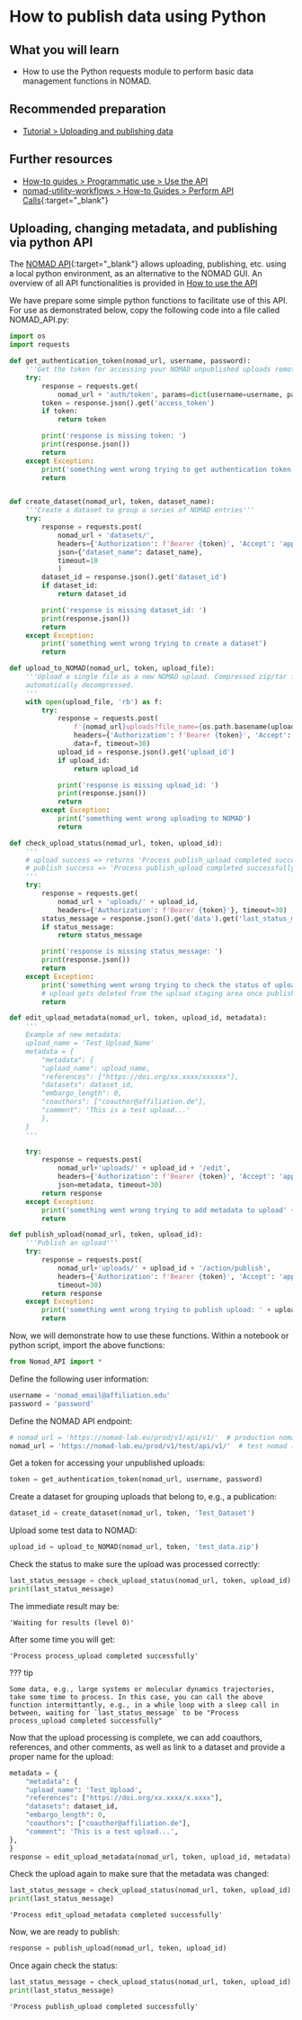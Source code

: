 # How to publish data using Python

## What you will learn

- How to use the Python requests module to perform basic data management functions in NOMAD.

## Recommended preparation

- [Tutorial > Uploading and publishing data](../../tutorial/upload_publish.md)

## Further resources

- [How-to guides > Programmatic use > Use the API](./api.md)
- [nomad-utility-workflows > How-to Guides > Perform API Calls](https://fairmat-nfdi.github.io/nomad-utility-workflows/how_to/use_api_functions.html){:target="_blank"}

## Uploading, changing metadata, and publishing via python API

The [NOMAD API](https://nomad-lab.eu/prod/rae/docs/api.html){:target="_blank"} allows uploading, publishing, etc. using a local python environment, as an alternative to the NOMAD GUI. An overview of all API functionalities is provided in [How to use the API](api.md)

We have prepare some simple python functions to facilitate use of this API. For use as demonstrated below, copy the following code into a file called NOMAD_API.py:

```python
import os
import requests

def get_authentication_token(nomad_url, username, password):
    '''Get the token for accessing your NOMAD unpublished uploads remotely'''
    try:
        response = requests.get(
            nomad_url + 'auth/token', params=dict(username=username, password=password), timeout=10)
        token = response.json().get('access_token')
        if token:
            return token

        print('response is missing token: ')
        print(response.json())
        return
    except Exception:
        print('something went wrong trying to get authentication token')
        return


def create_dataset(nomad_url, token, dataset_name):
    '''Create a dataset to group a series of NOMAD entries'''
    try:
        response = requests.post(
            nomad_url + 'datasets/',
            headers={'Authorization': f'Bearer {token}', 'Accept': 'application/json'},
            json={"dataset_name": dataset_name},
            timeout=10
            )
        dataset_id = response.json().get('dataset_id')
        if dataset_id:
            return dataset_id

        print('response is missing dataset_id: ')
        print(response.json())
        return
    except Exception:
        print('something went wrong trying to create a dataset')
        return

def upload_to_NOMAD(nomad_url, token, upload_file):
    '''Upload a single file as a new NOMAD upload. Compressed zip/tar files are
    automatically decompressed.
    '''
    with open(upload_file, 'rb') as f:
        try:
            response = requests.post(
                f'{nomad_url}uploads?file_name={os.path.basename(upload_file)}',
                headers={'Authorization': f'Bearer {token}', 'Accept': 'application/json'},
                data=f, timeout=30)
            upload_id = response.json().get('upload_id')
            if upload_id:
                return upload_id

            print('response is missing upload_id: ')
            print(response.json())
            return
        except Exception:
            print('something went wrong uploading to NOMAD')
            return

def check_upload_status(nomad_url, token, upload_id):
    '''
    # upload success => returns 'Process publish_upload completed successfully'
    # publish success => 'Process publish_upload completed successfully'
    '''
    try:
        response = requests.get(
            nomad_url + 'uploads/' + upload_id,
            headers={'Authorization': f'Bearer {token}'}, timeout=30)
        status_message = response.json().get('data').get('last_status_message')
        if status_message:
            return status_message

        print('response is missing status_message: ')
        print(response.json())
        return
    except Exception:
        print('something went wrong trying to check the status of upload' + upload_id)
        # upload gets deleted from the upload staging area once published...or in this case something went wrong
        return

def edit_upload_metadata(nomad_url, token, upload_id, metadata):
    '''
    Example of new metadata:
    upload_name = 'Test_Upload_Name'
    metadata = {
        "metadata": {
        "upload_name": upload_name,
        "references": ["https://doi.org/xx.xxxx/xxxxxx"],
        "datasets": dataset_id,
        "embargo_length": 0,
        "coauthors": ["coauthor@affiliation.de"],
        "comment": 'This is a test upload...'
        },
    }
    '''

    try:
        response = requests.post(
            nomad_url+'uploads/' + upload_id + '/edit',
            headers={'Authorization': f'Bearer {token}', 'Accept': 'application/json'},
            json=metadata, timeout=30)
        return response
    except Exception:
        print('something went wrong trying to add metadata to upload' + upload_id)
        return

def publish_upload(nomad_url, token, upload_id):
    '''Publish an upload'''
    try:
        response = requests.post(
            nomad_url+'uploads/' + upload_id + '/action/publish',
            headers={'Authorization': f'Bearer {token}', 'Accept': 'application/json'},
            timeout=30)
        return response
    except Exception:
        print('something went wrong trying to publish upload: ' + upload_id)
        return
```

Now, we will demonstrate how to use these functions. Within a notebook or python script, import the above functions:

```python
from Nomad_API import *
```

Define the following user information:

```python
username = 'nomad_email@affiliation.edu'
password = 'password'
```

Define the NOMAD API endpoint:

```python
# nomad_url = 'https://nomad-lab.eu/prod/v1/api/v1/'  # production nomad
nomad_url = 'https://nomad-lab.eu/prod/v1/test/api/v1/'  # test nomad (deleted occassionally)
```

Get a token for accessing your unpublished uploads:

```python
token = get_authentication_token(nomad_url, username, password)
```

Create a dataset for grouping uploads that belong to, e.g., a publication:

```python
dataset_id = create_dataset(nomad_url, token, 'Test_Dataset')
```

Upload some test data to NOMAD:

```python
upload_id = upload_to_NOMAD(nomad_url, token, 'test_data.zip')
```

Check the status to make sure the upload was processed correctly:

```python
last_status_message = check_upload_status(nomad_url, token, upload_id)
print(last_status_message)
```

The immediate result may be:

    'Waiting for results (level 0)'

After some time you will get:

    'Process process_upload completed successfully'

??? tip

    Some data, e.g., large systems or molecular dynamics trajectories, take some time to process. In this case, you can call the above function intermittantly, e.g., in a while loop with a sleep call in between, waiting for `last_status_message` to be "Process process_upload completed successfully"

Now that the upload processing is complete, we can add coauthors, references, and other comments, as well as link to a dataset and provide a proper name for the upload:

```python
metadata = {
    "metadata": {
    "upload_name": 'Test_Upload',
    "references": ["https://doi.org/xx.xxxx/x.xxxx"],
    "datasets": dataset_id,
    "embargo_length": 0,
    "coauthors": ["coauthor@affiliation.de"],
    "comment": 'This is a test upload...',
},
}
response = edit_upload_metadata(nomad_url, token, upload_id, metadata)
```

Check the upload again to make sure that the metadata was changed:

```python
last_status_message = check_upload_status(nomad_url, token, upload_id)
print(last_status_message)
```

    'Process edit_upload_metadata completed successfully'

Now, we are ready to publish:

```python
response = publish_upload(nomad_url, token, upload_id)
```

Once again check the status:

```python
last_status_message = check_upload_status(nomad_url, token, upload_id)
print(last_status_message)
```

    'Process publish_upload completed successfully'
